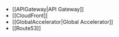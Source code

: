 - [[APIGateway|API Gateway]]
- [[CloudFront]]
- [[GlobalAccelerator|Global Accelerator]]
- [[Route53]]